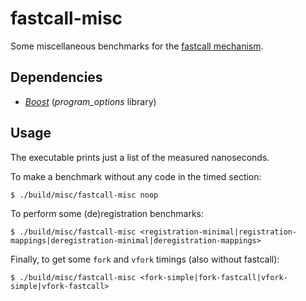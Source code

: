 # fastcall-misc

Some miscellaneous benchmarks for the [fastcall mechanism](https://github.com/vilaureu/linux/tree/fastcall).

## Dependencies

- [_Boost_](https://www.boost.org/) (_program_options_ library)

## Usage

The executable prints just a list of the measured nanoseconds.

To make a benchmark without any code in the timed section:

`$ ./build/misc/fastcall-misc noop`

To perform some (de)registration benchmarks:

`$ ./build/misc/fastcall-misc <registration-minimal|registration-mappings|deregistration-minimal|deregistration-mappings>`

Finally, to get some `fork` and `vfork` timings (also without fastcall):

`$ ./build/misc/fastcall-misc <fork-simple|fork-fastcall|vfork-simple|vfork-fastcall>`

